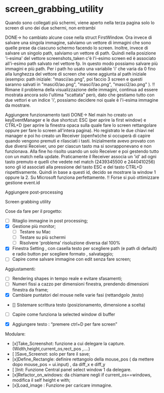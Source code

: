 # screen_grabbing_utility
Quando sono collegati più schermi, viene aperto nella terza pagina solo lo screen di uno dei due schermi, non entrambi

DONE-> ho cambiato alcune cose nella struct FirstWindow. Ora invece di salvare una singola immagine, salviamo un vettore di immagini
che sono quelle prese da ciascuno schermo facendo lo screen. Inoltre, invece di salvare un singolo path, salviamo un vettore di path.
Quindi nella posizione 'i-esima' del vettore screenshots_taken c'è l'i-esimo screen ed è associato all'i-esimo path salvato nel vettore fp.
In questo modo possiamo salvare più immagini e più path. Per i path ho usato una variabile 'i' che varia da 0 fino alla lunghezza del vettore
di screen che viene aggiunta al path iniziale (esempio: path iniziale: "masci/ao.png", poi faccio 3 screen e questi saranno salvati in "masci0/ao.png", "masci1/ao.png", "masci2/ao.png" ). 
!! Rimane il problema della visualizzazione delle immagini, continua ad essere mostrata ancora solo l'ultima "scattata" però, dato che gestiamo tutto con due vettori e un indice 'i', possiamo decidere noi quale è l'i-esima immagine da mostrare.

Aggiungere funzionamento tasti 
DONE-> Nel main ho creato un keyEventManager e le due shortcut: ESC (per aprire la first window) e CTRL+D (per aprire la finestra opaca sulla quale fare lo screen rettangolare oppure per fare lo screen all'intera pagina). Ho registrato le due chiavi nel manager e poi ho creato un Receiver (openfw)che si occuperà di capire quando vengono premuti e rilasciati i tasti. Inizialmente avevo provato con due diversi Receiver, uno per ciascun tasto ma si sovrapponevano e non funzionava. Alla fine ho risolto usando un solo Receiver e poi gestendo tutto con un match nella update. Praticamente il Receiver associa un 'id' ad ogni tasto premuto e quelli che vedete nel match (2439345500 e 2440410256) sono gli id associati alla pressione del tasto ESC e del tasto CTRL+D rispettivamente. Quindi in base a questi id, decido se mostrare la window 1 oppure la 2. Su Microsoft funziona perfettamente.
!! Forse si può ottimizzare gestione event.id

Aggiungere post-processing


Screen grabbing utility 

Cose da fare per il progetto:
- [ ] Ritaglio immagine in post processing;
- [x] Gestione più monitor;
    - [ ] Testare su Mac 
    - [ ] Testare su più schermi
    - [ ] Risolvere 'problema' risoluzione diversa dal 100%

- [x] Finestra Setting , con casella testo per scegliere path (e path di default) e radio button per scegliere formato , salvataggio;
- [ ] Capire come salvare immagine con edit senza fare screen;

Aggiustamenti:
- [ ] Rendering shapes in tempo reale e evitare sfasamenti;
- [ ] Numeri fissi a cazzo per dimensioni finestra, prendendo dimensioni finestra da frame;
- [x] Cambiare puntatori del mouse nelle varie fasi (rettandgolo ,testo)
- [] Sistemare scrittura testo (posizionamento, dimensione a scelta) 
- [ ] Capire come funziona la selected window di buffer
- [x] Aggiungere testo : “premere ctrl+D per fare screen” 


Modulare:
- [x]Take_Screenshot: funzione a cui delegare la capture. (Width,height,current_os,rect_pos ,….)  
- [ ]Save_Screenot:  solo per fare il save;
- [x]Define_Rectangle: definire rettangolo  della mouse_pos ( da mettere dopo mouse_pos = ui.input) , da diff_x e diff_y 
- [ ]Init: Funzione Central panel select window 1 da delegare.
- [x]Refactor_on_windows: da chiamare negli if current_os==windows, modifica il self height e with; 
- [x]Load_image : Funzione per caricare immagine. 

